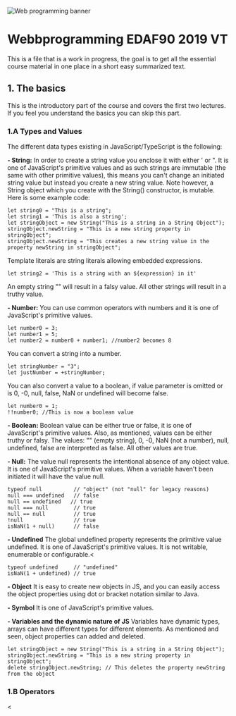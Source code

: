 ![Web programming banner][webp-banner]

# Webbprogramming EDAF90 2019 VT
This is a file that is a work in progress, the goal is to get all the essential course material in one place in a short easy summarized text.

## 1. The basics
This is the introductory part of the course and covers the first two lectures. If you feel you understand the basics you can skip this part.

### 1.A Types and Values
The different data types existing in JavaScript/TypeScript is the following:

**- String:**
In order to create a string value you enclose it with either ' or ". It is one of JavaScript's primitive values and as such strings are immutable (the same with other primitive values), this means you can't change an initiated string value but instead you create a new string value. Note however, a String object which you create with the String() constructor, is mutable. Here is some example code:
```
let string0 = "This is a string";
let string1 = 'This is also a string';
let stringObject = new String("This is a string in a String Object");
stringObject.newString = "This is a new string property in stringObject";
stringObject.newString = "This creates a new string value in the property newString in stringObject";
```

Template literals are string literals allowing embedded expressions.
```
let string2 = 'This is a string with an ${expression} in it'
```

An empty string "" will result in a falsy value. All other strings will result in a truthy value.

**- Number:**
You can use common operators with numbers and it is one of JavaScript's primitive values.
```
let number0 = 3;
let number1 = 5;
let number2 = number0 + number1; //number2 becomes 8
```

You can convert a string into a number.
```
let stringNumber = "3";
let justNumber = +stringNumber;
```

You can also convert a value to a boolean, if value parameter is omitted or is 0, -0, null, false, NaN or undefined will become false.
```
let number0 = 1;
!!number0; //This is now a boolean value
```

**- Boolean:**
Boolean value can be either true or false, it is one of JavaScript's primitive values. Also, as mentioned, values can be either truthy or falsy. The values: "" (empty string), 0, -0, NaN (not a number), null, undefined, false are interpreted as false. All other values are true.

**- Null:**
The value null represents the intentional absence of any object value. It is one of JavaScript's primitive values. When a variable haven't been initiated it will have the value null.
```
typeof null          // "object" (not "null" for legacy reasons)
null === undefined   // false
null == undefined   // true
null === null        // true
null == null         // true
!null                // true
isNaN(1 + null)      // false
```

**- Undefined**
The global undefined property represents the primitive value undefined. It is one of JavaScript's primitive values. It is not writable, enumerable or configurable.<
```
typeof undefined     // "undefined"
isNaN(1 + undefined) // true
```

**- Object**
It is easy to create new objects in JS, and you can easily access the object properties using dot or bracket notation similar to Java.

**- Symbol**
It is one of JavaScript's primitive values.

**- Variables and the dynamic nature of JS**
Variables have dynamic types, arrays can have different types for different elements. As mentioned and seen, object properties can added and deleted.
```
let stringObject = new String("This is a string in a String Object");
stringObject.newString = "This is a new string property in stringObject";
delete stringObject.newString; // This deletes the property newString from the object
```

### 1.B Operators
<

[webp-banner]: http://webdevelopmentmadeeasy.com/wp-content/uploads/2017/09/HTML5_CSS_JavaScript.png "Web programming banner"

